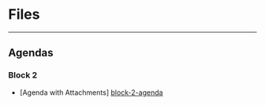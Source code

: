 # Files

--------------------------------

## Agendas

### Block 2

- [Agenda with Attachments] [block-2-agenda] 

[block-2-agenda]: https://www.dropbox.com/s/m0tmuqc8x3fnjl5/Agenda%20Math%202%20Int%20Block%202.pdf "Block 2 Agenda"

